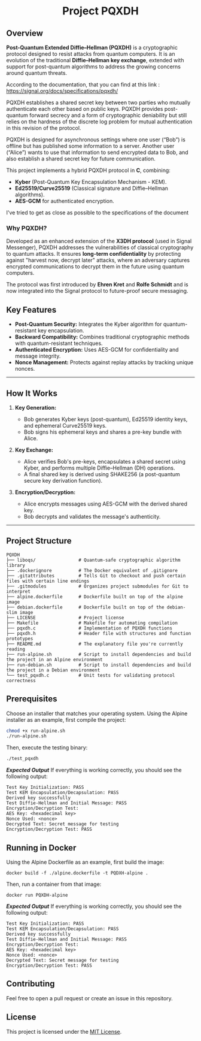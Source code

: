 <h1 align="center"> Project PQXDH </h1>

## Overview

**Post-Quantum Extended Diffie–Hellman (PQXDH)** is a cryptographic protocol designed to resist attacks from quantum computers. It is an evolution of the traditional **Diffie–Hellman key exchange**, extended with support for post-quantum algorithms to address the growing concerns around quantum threats.

According to the documentation, that you can find at this link : <https://signal.org/docs/specifications/pqxdh/>

PQXDH establishes a shared secret key between two parties who mutually authenticate each other based on public keys. PQXDH provides post-quantum forward secrecy and a form of cryptographic deniability but still relies on the hardness of the discrete log problem for mutual authentication in this revision of the protocol.

PQXDH is designed for asynchronous settings where one user (“Bob”) is offline but has published some information to a server. Another user (“Alice”) wants to use that information to send encrypted data to Bob, and also establish a shared secret key for future communication.

This project implements a hybrid PQXDH protocol in **C**, combining:

- **Kyber** (Post-Quantum Key Encapsulation Mechanism - KEM).
- **Ed25519/Curve25519** (Classical signature and Diffie–Hellman algorithms).
- **AES-GCM** for authenticated encryption.

I've tried to get as close as possible to the specifications of the document

### Why PQXDH?

Developed as an enhanced extension of the **X3DH protocol** (used in Signal Messenger), PQXDH addresses the vulnerabilities of classical cryptography to quantum attacks. It ensures **long-term confidentiality** by protecting against "harvest now, decrypt later" attacks, where an adversary captures encrypted communications to decrypt them in the future using quantum computers.

The protocol was first introduced by **Ehren Kret** and **Rolfe Schmidt** and is now integrated into the Signal protocol to future-proof secure messaging.

## Key Features

- **Post-Quantum Security:** Integrates the Kyber algorithm for quantum-resistant key encapsulation.
- **Backward Compatibility:** Combines traditional cryptographic methods with quantum-resistant techniques.
- **Authenticated Encryption:** Uses AES-GCM for confidentiality and message integrity.
- **Nonce Management:** Protects against replay attacks by tracking unique nonces.

---

## How It Works

1. **Key Generation:**
   - Bob generates Kyber keys (post-quantum), Ed25519 identity keys, and ephemeral Curve25519 keys.
   - Bob signs his ephemeral keys and shares a pre-key bundle with Alice.

2. **Key Exchange:**
   - Alice verifies Bob's pre-keys, encapsulates a shared secret using Kyber, and performs multiple Diffie–Hellman (DH) operations.
   - A final shared key is derived using SHAKE256 (a post-quantum secure key derivation function).

3. **Encryption/Decryption:**
   - Alice encrypts messages using AES-GCM with the derived shared key.
   - Bob decrypts and validates the message's authenticity.

---

## Project Structure

```plaintext
PQXDH
├── liboqs/                # Quantum-safe cryptographic algorithm library
├── .dockerignore          # The Docker equivalent of .gitignore
├── .gitattributes         # Tells Git to checkout and push certain files with certain line endings
├── .gitmodules            # Organizes project submodules for Git to interpret
├── alpine.dockerfile      # Dockerfile built on top of the alpine image
├── debian.dockerfile      # Dockerfile built on top of the debian-slim image
├── LICENSE                # Project license
├── Makefile               # Makefile for automating compilation
├── pqxdh.c                # Implementation of PQXDH functions
├── pqxdh.h                # Header file with structures and function prototypes
├── README.md              # The explanatory file you're currently reading
├── run-alpine.sh          # Script to install dependencies and build the project in an Alpine environment
├── run-debian.sh          # Script to install dependencies and build the project in a Debian environment
└── test_pqxdh.c           # Unit tests for validating protocol correctness
```

## Prerequisites

Choose an installer that matches your operating system.
Using the Alpine installer as an example, first compile the project:

```bash
chmod +x run-alpine.sh
./run-alpine.sh
```

Then, execute the testing binary:

```bash
./test_pqxdh
```

***Expected Output***
If everything is working correctly, you should see the following output:

```plaintext
Test Key Initialization: PASS
Test KEM Encapsulation/Decapsulation: PASS
Derived key successfully
Test Diffie-Hellman and Initial Message: PASS
Encryption/Decryption Test:
AES Key: <hexadecimal key>
Nonce Used: <nonce>
Decrypted Text: Secret message for testing
Encryption/Decryption Test: PASS
```

## Running in Docker

Using the Alpine Dockerfile as an example, first build the image:

```shell
docker build -f ./alpine.dockerfile -t PQDXH-alpine .
```

Then, run a container from that image:

```shell
docker run PQXDH-alpine
```

***Expected Output***
If everything is working correctly, you should see the following output:

```plaintext
Test Key Initialization: PASS
Test KEM Encapsulation/Decapsulation: PASS
Derived key successfully
Test Diffie-Hellman and Initial Message: PASS
Encryption/Decryption Test:
AES Key: <hexadecimal key>
Nonce Used: <nonce>
Decrypted Text: Secret message for testing
Encryption/Decryption Test: PASS
```

## Contributing

Feel free to open a pull request or create an issue in this repository.

## License

This project is licensed under the [MIT License](./LICENSE).
